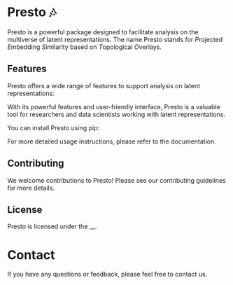 # Presto 🎶

Presto is a powerful package designed to facilitate analysis on the multiverse of latent representations. The name Presto stands for *Pr*ojected *E*mbedding *S*imilarity based on *T*opological *O*verlays.

## Features

Presto offers a wide range of features to support analysis on latent representations:

With its powerful features and user-friendly interface, Presto is a valuable tool for researchers and data scientists working with latent representations.

You can install Presto using pip:

For more detailed usage instructions, please refer to the documentation.

## Contributing

We welcome contributions to Presto! Please see our contributing guidelines for more details.

## License

Presto is licensed under the \_\_.

# Contact

If you have any questions or feedback, please feel free to contact us.
